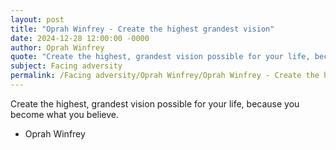 ```yaml
---
layout: post
title: "Oprah Winfrey - Create the highest grandest vision"
date: 2024-12-28 12:00:00 -0000
author: Oprah Winfrey
quote: "Create the highest, grandest vision possible for your life, because you become what you believe."
subject: Facing adversity
permalink: /Facing adversity/Oprah Winfrey/Oprah Winfrey - Create the highest grandest vision
---
```


Create the highest, grandest vision possible for your life, because you become what you believe.

- Oprah Winfrey
